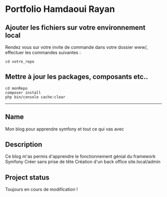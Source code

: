 # Portfolio Hamdaoui Rayan



## Ajouter les fichiers sur votre environnement local

Rendez vous sur votre invite de commande dans votre dossier www/, effectuer les commandes suivantes :

```
cd votre_repo

```


## Mettre à jour les packages, composants etc..
```
cd monRepo
composer install
php bin/console cache:clear
```

***

## Name
Mon blog pour apprendre symfony et tout ce qui vas avec

## Description
Ce blog m'as permis d'apprendre le fonctionnement génial du framework Symfony
Créer sans prise de tête
Création d'un back office site.local/admin

## Project status
Toujours en cours de modification !
